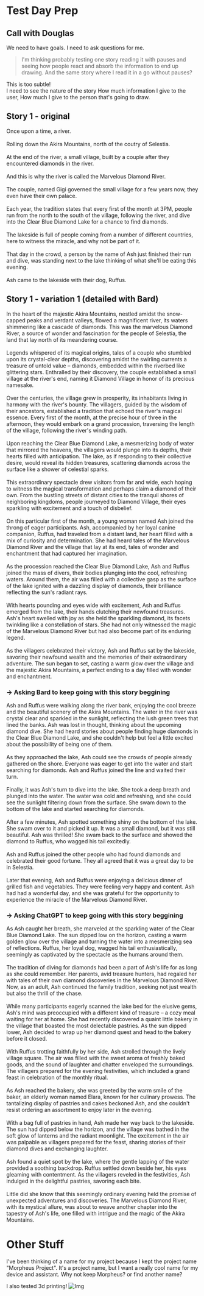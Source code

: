 # Test Day Prep

## Call with Douglas
We need to have goals. I need to ask questions for me.
> I'm thinking probably testing one story reading it with pauses and seeing how people react and absorb the information to end up drawing. And the same story where I read it in a go without pauses?

This is too subtle!
<br>
I need to see the nature of the story
How much information I give to the user, How much I give to the person that's going to draw.

## Story 1 - original
Once upon a time, a river.
<br>
<br>
Rolling down the Akira Mountains, north of the coutry of Selestia.
<br>
<br>
At the end of the river, a small village, built by a couple after they encountered diamonds in the river.
<br>
<br>
And this is why the river is called the Marvelous Diamond River.
<br>
<br>
The couple, named Gigi governed the small village for a few years now, they even have their own palace.
<br>
<br>
Each year, the tradition states that every first of the month at 3PM, people run from the north to the south of the village, following the river, and dive into the Clear Blue Diamond Lake for a chance to find diamonds.
<br>
<br>
The lakeside is full of people coming from a number of different countries, here to witness the miracle, and why not be part of it.
<br>
<br>
That day in the crowd, a person by the name of Ash just finished their run and dive, was standing next to the lake thinking of what she'll be eating this evening.
<br>
<br>
Ash came to the lakeside with their dog, Ruffus.

## Story 1 - variation 1 (detailed with Bard)

In the heart of the majestic Akira Mountains, nestled amidst the snow-capped peaks and verdant valleys, flowed a magnificent river, its waters shimmering like a cascade of diamonds. This was the marvelous Diamond River, a source of wonder and fascination for the people of Selestia, the land that lay north of its meandering course.
<br>
<br>
Legends whispered of its magical origins, tales of a couple who stumbled upon its crystal-clear depths, discovering amidst the swirling currents a treasure of untold value – diamonds, embedded within the riverbed like glittering stars. Enthralled by their discovery, the couple established a small village at the river's end, naming it Diamond Village in honor of its precious namesake.
<br>
<br>
Over the centuries, the village grew in prosperity, its inhabitants living in harmony with the river's bounty. The villagers, guided by the wisdom of their ancestors, established a tradition that echoed the river's magical essence. Every first of the month, at the precise hour of three in the afternoon, they would embark on a grand procession, traversing the length of the village, following the river's winding path.
<br>
<br>
Upon reaching the Clear Blue Diamond Lake, a mesmerizing body of water that mirrored the heavens, the villagers would plunge into its depths, their hearts filled with anticipation. The lake, as if responding to their collective desire, would reveal its hidden treasures, scattering diamonds across the surface like a shower of celestial sparks.
<br>
<br>
This extraordinary spectacle drew visitors from far and wide, each hoping to witness the magical transformation and perhaps claim a diamond of their own. From the bustling streets of distant cities to the tranquil shores of neighboring kingdoms, people journeyed to Diamond Village, their eyes sparkling with excitement and a touch of disbelief.
<br>
<br>
On this particular first of the month, a young woman named Ash joined the throng of eager participants. Ash, accompanied by her loyal canine companion, Ruffus, had traveled from a distant land, her heart filled with a mix of curiosity and determination. She had heard tales of the Marvelous Diamond River and the village that lay at its end, tales of wonder and enchantment that had captured her imagination.
<br>
<br>
As the procession reached the Clear Blue Diamond Lake, Ash and Ruffus joined the mass of divers, their bodies plunging into the cool, refreshing waters. Around them, the air was filled with a collective gasp as the surface of the lake ignited with a dazzling display of diamonds, their brilliance reflecting the sun's radiant rays.
<br>
<br>
With hearts pounding and eyes wide with excitement, Ash and Ruffus emerged from the lake, their hands clutching their newfound treasures. Ash's heart swelled with joy as she held the sparkling diamond, its facets twinkling like a constellation of stars. She had not only witnessed the magic of the Marvelous Diamond River but had also become part of its enduring legend.
<br>
<br>
As the villagers celebrated their victory, Ash and Ruffus sat by the lakeside, savoring their newfound wealth and the memories of their extraordinary adventure. The sun began to set, casting a warm glow over the village and the majestic Akira Mountains, a perfect ending to a day filled with wonder and enchantment.

### -> Asking Bard to keep going with this story beggining
Ash and Ruffus were walking along the river bank, enjoying the cool breeze and the beautiful scenery of the Akira Mountains. The water in the river was crystal clear and sparkled in the sunlight, reflecting the lush green trees that lined the banks. Ash was lost in thought, thinking about the upcoming diamond dive. She had heard stories about people finding huge diamonds in the Clear Blue Diamond Lake, and she couldn't help but feel a little excited about the possibility of being one of them.
<br>
<br>
As they approached the lake, Ash could see the crowds of people already gathered on the shore. Everyone was eager to get into the water and start searching for diamonds. Ash and Ruffus joined the line and waited their turn.
<br>
<br>
Finally, it was Ash's turn to dive into the lake. She took a deep breath and plunged into the water. The water was cold and refreshing, and she could see the sunlight filtering down from the surface. She swam down to the bottom of the lake and started searching for diamonds.
<br>
<br>
After a few minutes, Ash spotted something shiny on the bottom of the lake. She swam over to it and picked it up. It was a small diamond, but it was still beautiful. Ash was thrilled! She swam back to the surface and showed the diamond to Ruffus, who wagged his tail excitedly.
<br>
<br>
Ash and Ruffus joined the other people who had found diamonds and celebrated their good fortune. They all agreed that it was a great day to be in Selestia.
<br>
<br>
Later that evening, Ash and Ruffus were enjoying a delicious dinner of grilled fish and vegetables. They were feeling very happy and content. Ash had had a wonderful day, and she was grateful for the opportunity to experience the miracle of the Marvelous Diamond River.

### -> Asking ChatGPT to keep going with this story beggining
As Ash caught her breath, she marveled at the sparkling water of the Clear Blue Diamond Lake. The sun dipped low on the horizon, casting a warm golden glow over the village and turning the water into a mesmerizing sea of reflections. Ruffus, her loyal dog, wagged his tail enthusiastically, seemingly as captivated by the spectacle as the humans around them.
<br>
<br>
The tradition of diving for diamonds had been a part of Ash's life for as long as she could remember. Her parents, avid treasure hunters, had regaled her with tales of their own diamond discoveries in the Marvelous Diamond River. Now, as an adult, Ash continued the family tradition, seeking not just wealth but also the thrill of the chase.
<br>
<br>
While many participants eagerly scanned the lake bed for the elusive gems, Ash's mind was preoccupied with a different kind of treasure – a cozy meal waiting for her at home. She had recently discovered a quaint little bakery in the village that boasted the most delectable pastries. As the sun dipped lower, Ash decided to wrap up her diamond quest and head to the bakery before it closed.
<br>
<br>
With Ruffus trotting faithfully by her side, Ash strolled through the lively village square. The air was filled with the sweet aroma of freshly baked goods, and the sound of laughter and chatter enveloped the surroundings. The villagers prepared for the evening festivities, which included a grand feast in celebration of the monthly ritual.
<br>
<br>
As Ash reached the bakery, she was greeted by the warm smile of the baker, an elderly woman named Elara, known for her culinary prowess. The tantalizing display of pastries and cakes beckoned Ash, and she couldn't resist ordering an assortment to enjoy later in the evening.
<br>
<br>
With a bag full of pastries in hand, Ash made her way back to the lakeside. The sun had dipped below the horizon, and the village was bathed in the soft glow of lanterns and the radiant moonlight. The excitement in the air was palpable as villagers prepared for the feast, sharing stories of their diamond dives and exchanging laughter.
<br>
<br>
Ash found a quiet spot by the lake, where the gentle lapping of the water provided a soothing backdrop. Ruffus settled down beside her, his eyes gleaming with contentment. As the villagers reveled in the festivities, Ash indulged in the delightful pastries, savoring each bite.
<br>
<br>
Little did she know that this seemingly ordinary evening held the promise of unexpected adventures and discoveries. The Marvelous Diamond River, with its mystical allure, was about to weave another chapter into the tapestry of Ash's life, one filled with intrigue and the magic of the Akira Mountains.

# Other Stuff
I've been thinking of a name for my project because I kept the project name "Morpheus Project". It's a project name, but I want a really cool name for my device and assistant. Why not keep Morpheus? or find another name?

I also tested 3d printing!
![Img](/process/2023-12-13/3d_print_test.jpeg)